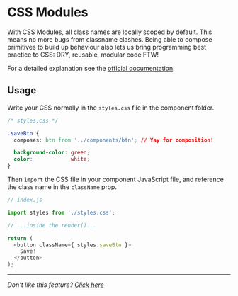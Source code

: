 # CSS Modules

With CSS Modules, all class names are locally scoped by default. This means
no more bugs from classname clashes. Being able to compose primitives to build
up behaviour also lets us bring programming best practice to CSS: DRY, reusable,
modular code FTW!

For a detailed explanation see the
[official documentation](https://github.com/css-modules/css-modules).

## Usage

Write your CSS normally in the `styles.css` file in the component folder.

```css
/* styles.css */

.saveBtn {
  composes: btn from '../components/btn'; // Yay for composition!

  background-color: green;
  color:            white;
}
```

Then `import` the CSS file in your component JavaScript file, and reference the
class name in the `className` prop.

```javascript
// index.js

import styles from './styles.css';

// ...inside the render()...

return (
  <button className={ styles.saveBtn }>
    Save!
  </button>
);
```

---

_Don't like this feature? [Click here](remove.md)_
